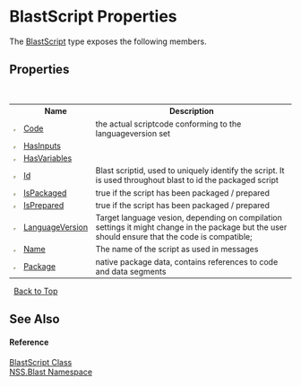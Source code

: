 # BlastScript Properties
 

The <a href="701ebde6-515e-1fd5-a11a-526716112a12.md">BlastScript</a> type exposes the following members.


## Properties
&nbsp;<table><tr><th></th><th>Name</th><th>Description</th></tr><tr><td>![Public property](media/pubproperty.gif "Public property")</td><td><a href="84a782aa-2aaf-328f-f855-50de3d4d6b20.md">Code</a></td><td>
the actual scriptcode conforming to the languageversion set</td></tr><tr><td>![Public property](media/pubproperty.gif "Public property")</td><td><a href="546bce0e-018c-046b-a489-8bbffd3d7cec.md">HasInputs</a></td><td /></tr><tr><td>![Public property](media/pubproperty.gif "Public property")</td><td><a href="b34e3387-b98a-1165-ed89-27f1a4748d3d.md">HasVariables</a></td><td /></tr><tr><td>![Public property](media/pubproperty.gif "Public property")</td><td><a href="64f8a10f-b9f3-f41e-4cb1-794fe35534fa.md">Id</a></td><td>
Blast scriptid, used to uniquely identify the script. It is used throughout blast to id the packaged script</td></tr><tr><td>![Public property](media/pubproperty.gif "Public property")</td><td><a href="1ffd7aa1-6f07-6afb-2ac1-091679e31d45.md">IsPackaged</a></td><td>
true if the script has been packaged / prepared</td></tr><tr><td>![Public property](media/pubproperty.gif "Public property")</td><td><a href="59b23f7f-c8a0-d50f-6551-9f9cb61f920e.md">IsPrepared</a></td><td>
true if the script has been packaged / prepared</td></tr><tr><td>![Public property](media/pubproperty.gif "Public property")</td><td><a href="4b215098-c193-1ec9-e45e-530ef8d13590.md">LanguageVersion</a></td><td>
Target language vesion, depending on compilation settings it might change in the package but the user should ensure that the code is compatible;</td></tr><tr><td>![Public property](media/pubproperty.gif "Public property")</td><td><a href="69c29051-054a-3aef-d131-cbb9838072ea.md">Name</a></td><td>
The name of the script as used in messages</td></tr><tr><td>![Public property](media/pubproperty.gif "Public property")</td><td><a href="e7782a49-9651-a093-8c5f-f05f98adf119.md">Package</a></td><td>
native package data, contains references to code and data segments</td></tr></table>&nbsp;
<a href="#blastscript-properties">Back to Top</a>

## See Also


#### Reference
<a href="701ebde6-515e-1fd5-a11a-526716112a12.md">BlastScript Class</a><br /><a href="88b55311-4a89-0894-e27a-e157e443c7f7.md">NSS.Blast Namespace</a><br />
